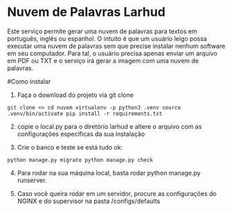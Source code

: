 # Nuvem de Palavras Larhud
Este serviço permite gerar uma nuvem de palavras para textos em português, inglês ou espanhol.
O intuito é que um usuário leigo possa executar uma nuvem de palavras sem que precise instalar nenhum software
em seu computador. Para tal, o usuário precisa apenas enviar um arquivo em PDF ou TXT e o serviço irá gerar a imagem com uma nuvem de palavras.

#Como instalar

1) Faça o download do projeto via git clone

``
git clone <>
cd nuvem
virtualenv -p python3 .venv
source .venv/bin/activate
pip install -r requirements.txt
``

2) copie o local.py para o diretório larhud e altere o arquivo com as configurações específicas da sua instalação

3) Crie o banco e teste se está tudo ok:

``
python manage.py migrate
python manage.py check
``

4) Para rodar na sua máquina local, basta rodar python manage.py runserver.

5) Caso você queira rodar em um servidor, procure as configurações do NGINX e do supervisor na pasta /configs/defaults
